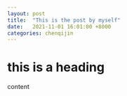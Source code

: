 ```yaml
---
layout: post
title:  "This is the post by myself"
date:   2021-11-01 16:01:00 +8000
categories: chenqijin
---
```


# this is a heading
content